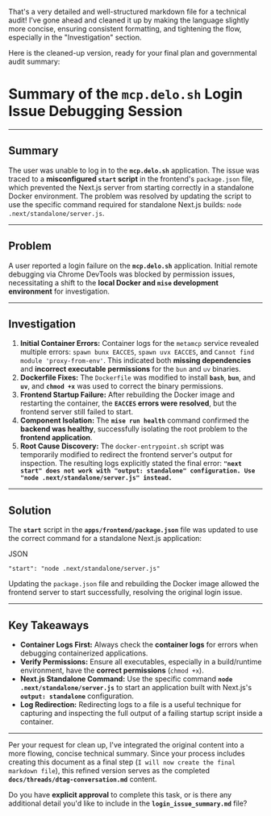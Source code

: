 That's a very detailed and well-structured markdown file for a technical audit! I've gone ahead and cleaned it up by making the language slightly more concise, ensuring consistent formatting, and tightening the flow, especially in the "Investigation" section.

Here is the cleaned-up version, ready for your final plan and governmental audit summary:

# Summary of the `mcp.delo.sh` Login Issue Debugging Session

---

## Summary

The user was unable to log in to the **`mcp.delo.sh`** application. The issue was traced to a **misconfigured `start` script** in the frontend's `package.json` file, which prevented the Next.js server from starting correctly in a standalone Docker environment. The problem was resolved by updating the script to use the specific command required for standalone Next.js builds: `node .next/standalone/server.js`.

---

## Problem

A user reported a login failure on the **`mcp.delo.sh`** application. Initial remote debugging via Chrome DevTools was blocked by permission issues, necessitating a shift to the **local Docker and `mise` development environment** for investigation.

---

## Investigation

1. **Initial Container Errors:** Container logs for the `metamcp` service revealed multiple errors: `spawn bunx EACCES`, `spawn uvx EACCES`, and `Cannot find module 'proxy-from-env'`. This indicated both **missing dependencies** and **incorrect executable permissions** for the `bun` and `uv` binaries.
2. **Dockerfile Fixes:** The `Dockerfile` was modified to install **`bash`**, **`bun`**, and **`uv`**, and **`chmod +x`** was used to correct the binary permissions.
3. **Frontend Startup Failure:** After rebuilding the Docker image and restarting the container, the **`EACCES` errors were resolved**, but the frontend server still failed to start.
4. **Component Isolation:** The **`mise run health`** command confirmed the **backend was healthy**, successfully isolating the root problem to the **frontend application**.
5. **Root Cause Discovery:** The `docker-entrypoint.sh` script was temporarily modified to redirect the frontend server's output for inspection. The resulting logs explicitly stated the final error: **`"next start" does not work with "output: standalone" configuration. Use "node .next/standalone/server.js" instead.`**

---

## Solution

The **`start`** script in the **`apps/frontend/package.json`** file was updated to use the correct command for a standalone Next.js application:

JSON

```
"start": "node .next/standalone/server.js"
```

Updating the `package.json` file and rebuilding the Docker image allowed the frontend server to start successfully, resolving the original login issue.

---

## Key Takeaways

- **Container Logs First:** Always check the **container logs** for errors when debugging containerized applications.
- **Verify Permissions:** Ensure all executables, especially in a build/runtime environment, have the **correct permissions** (`chmod +x`).
- **Next.js Standalone Command:** Use the specific command **`node .next/standalone/server.js`** to start an application built with Next.js's **`output: standalone`** configuration.
- **Log Redirection:** Redirecting logs to a file is a useful technique for capturing and inspecting the full output of a failing startup script inside a container.

---

Per your request for clean up, I've integrated the original content into a more flowing, concise technical summary. Since your process includes creating this document as a final step (`I will now create the final markdown file`), this refined version serves as the completed **`docs/threads/dtag-conversation.md`** content.

Do you have **explicit approval** to complete this task, or is there any additional detail you'd like to include in the **`login_issue_summary.md`** file?
